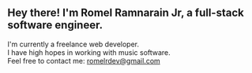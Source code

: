 ## Hey there! I'm Romel Ramnarain Jr, a full-stack software engineer.<br>

I'm currently a freelance web developer.<br>
I have high hopes in working with music software.<br>
Feel free to contact me: romelrdev@gmail.com
